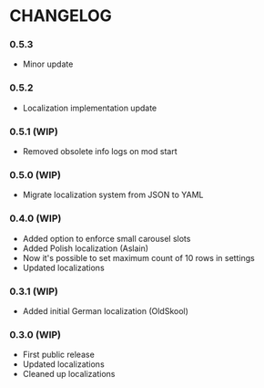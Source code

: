 # CHANGELOG

### 0.5.3

- Minor update

### 0.5.2

- Localization implementation update

### 0.5.1 (WIP)

- Removed obsolete info logs on mod start

### 0.5.0 (WIP)

- Migrate localization system from JSON to YAML

### 0.4.0 (WIP)

- Added option to enforce small carousel slots
- Added Polish localization (Aslain)
- Now it's possible to set maximum count of 10 rows in settings
- Updated localizations

### 0.3.1 (WIP)

- Added initial German localization (OldSkool)

### 0.3.0 (WIP)

- First public release
- Updated localizations
- Cleaned up localizations

